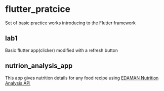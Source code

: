 # flutter_pratcice

Set of basic practice works introducing to the Flutter framework

## lab1

Basic flutter app(clicker) modified with a refresh button

## nutrion_analysis_app

This app gives nutrition details for any food recipe using [EDAMAN Nutrition Analysis API](https://developer.edamam.com/edamam-nutrition-api)